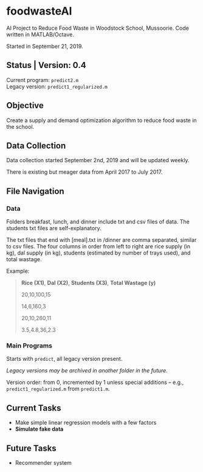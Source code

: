 # foodwasteAI
AI Project to Reduce Food Waste in Woodstock School, Mussoorie.
Code written in MATLAB/Octave.

Started in September 21, 2019.

## **Status** | Version: 0.4
Current program: `predict2.m`\
Legacy version: `predict1_regularized.m`

## Objective
Create a supply and demand optimization algorithm to reduce food waste in the school.

## Data Collection
Data collection started September 2nd, 2019 and will be updated weekly.

There is existing but meager data from April 2017 to July 2017.

## File Navigation

### Data
Folders breakfast, lunch, and dinner include txt and csv files of data. The students txt files are self-explanatory.

The txt files that end with [meal].txt in /dinner are comma separated, similar to csv files. The four columns in order from left to right are
rice supply (in kg), dal supply (in kg), students (estimated by number of trays used), and total wastage.

Example:
> **Rice (X1)**, **Dal (X2)**, **Students (X3)**, **Total Wastage (y)**
>
> 20,10,100,15
>
> 14,6,160,3
>
> 20,10,260,11
>
> 3.5,4.8,36,2.3

### Main Programs
Starts with `predict`, all legacy version present.

*Legacy versions may be archived in another folder in the future.*

Version order: from 0, incremented by 1 unless special additions – e.g., `predict1_regularized.m` from `predict1.m`.

## Current Tasks
+ Make simple linear regression models with a few factors
+ **Simulate fake data**

## Future Tasks
+ Recommender system
